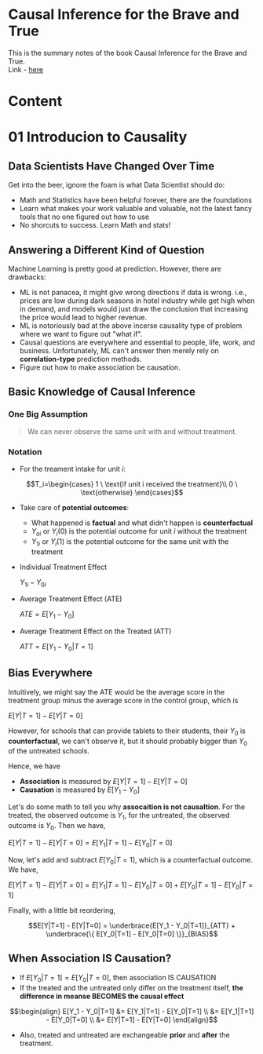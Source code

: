 # Causal Inference for the Brave and True
This is the summary notes of the book Causal Inference for the Brave and True.  
Link - [here](https://matheusfacure.github.io/python-causality-handbook/landing-page.html)

# Content



# 01 Introducion to Causality

## Data Scientists Have Changed Over Time
Get into the beer, ignore the foam is what Data Scientist should do:
- Math and Statistics have been helpful forever, there are the foundations
- Learn what makes your work valuable and valuable, not the latest fancy tools that no one figured out how to use
- No shorcuts to success. Learn Math and stats!

## Answering a Different Kind of Question
Machine Learning is pretty good at prediction. However, there are drawbacks:
- ML is not panacea, it might give wrong directions if data is wrong. i.e., prices are low during dark seasons in hotel industry while get high when in demand, and models would just draw the conclusion that increasing the price would lead to higher revenue.
- ML is notoriously bad at the above incerse causality type of problem where we want to figure out "what if".
- Causal questions are everywhere and essential to people, life, work, and business. Unfortunately, ML can't answer then merely rely on **correlation-type** prediction methods.
- Figure out how to make association be causation.

## Basic Knowledge of Causal Inference
### One Big Assumption
>We can never observe the same unit with and without treatment.

### Notation
- For the treament intake for unit *i*:  

```math
T_i=\begin{cases}
1 \ \text{if unit i received the treatment}\\
0 \ \text{otherwise}
\end{cases}
```

- Take care of **potential outcomes**:
  - What happened is **factual** and what didn't happen is **counterfactual**
  - $Y_{oi}$ or $Y_i(0)$ is the potential outcome for unit *i* without the treatment
  - $Y_{1i}$ or $Y_i(1)$ is the potential outcome for the same unit with the treatment  
- Individual Treatment Effect 

  $Y_{1i} - Y_{0i}$

- Average Treatment Effect (ATE)  
  
  $ATE = E[Y_{1} - Y_{0}]$
- Average Treatment Effect on the Treated (ATT)  
  
  $ATT = E[Y_{1} - Y_{0}|T=1]$

## Bias Everywhere
Intuitively, we might say the ATE would be the average score in the treatment group minus the average score in the control group, which is  

$E[Y|T=1] - E[Y|T=0]$  

However, for schools that can provide tablets to their students, their $Y_{0}$ is **counterfactual**, we can't observe it, but it should probably bigger than $Y_{0}$ of the untreated schools.  

Hence, we have  
- **Association** is measured by $E[Y|T=1] - E[Y|T=0]$
- **Causation** is measured by $E[Y_{1} - Y_{0}]$

Let's do some math to tell you why **assocaition is not causaltion**. For the treated, the observed outcome is $Y_{1}$, for the untreated, the observed outcome is $Y_{0}$. Then we have,

$E[Y|T=1] - E[Y|T=0] = E[Y_{1}|T=1] - E[Y_{0}|T=0]$

Now, let's add and subtract $E[Y_{0}|T=1]$, which is a counterfactual outcome. We have,

$E[Y|T=1] - E[Y|T=0] = E[Y_{1}|T=1] - E[Y_{0}|T=0] + E[Y_{0}|T=1] - E[Y_{0}|T=1]$

Finally, with a little bit reordering,  

```math
E[Y|T=1] - E[Y|T=0] = \underbrace{E[Y_1 - Y_0|T=1]}_{ATT} + \underbrace{\{ E[Y_0|T=1] - E[Y_0|T=0] \}}_{BIAS}
```

## When Association IS Causation?
- If $E[Y_0|T=1] = E[Y_0|T=0]$, then association IS CAUSATION
- If the treated and the untreated only differ on the treatment itself, **the difference in meanse BECOMES the causal effect**

```math
\begin{align}
E[Y_1 - Y_0|T=1] &= E[Y_1|T=1] - E[Y_0|T=1] \\
&= E[Y_1|T=1] - E[Y_0|T=0] \\
&= E[Y|T=1] - E[Y|T=0]
\end{align}
```

- Also, treated and untreated are exchangeable **prior** and **after** the treatment.
